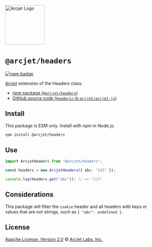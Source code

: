 <a href="https://arcjet.com" target="_arcjet-home">
  <picture>
    <source media="(prefers-color-scheme: dark)" srcset="https://arcjet.com/logo/arcjet-dark-lockup-voyage-horizontal.svg">
    <img src="https://arcjet.com/logo/arcjet-light-lockup-voyage-horizontal.svg" alt="Arcjet Logo" height="128" width="auto">
  </picture>
</a>

# `@arcjet/headers`

<p>
  <a href="https://www.npmjs.com/package/@arcjet/headers">
    <picture>
      <source media="(prefers-color-scheme: dark)" srcset="https://img.shields.io/npm/v/%40arcjet%2Fheaders?style=flat-square&label=%E2%9C%A6Aj&labelColor=000000&color=5C5866">
      <img alt="npm badge" src="https://img.shields.io/npm/v/%40arcjet%2Fheaders?style=flat-square&label=%E2%9C%A6Aj&labelColor=ECE6F0&color=ECE6F0">
    </picture>
  </a>
</p>

[Arcjet][arcjet] extension of the Headers class.

- [npm package (`@arcjet/headers`)](https://www.npmjs.com/package/@arcjet/headers)
- [GitHub source code (`headers/` in `arcjet/arcjet-js`)](https://github.com/arcjet/arcjet-js/tree/main/headers)

## Install

This package is ESM only.
Install with npm in Node.js:

```sh
npm install @arcjet/headers
```

## Use

```ts
import ArcjetHeaders from "@arcjet/headers";

const headers = new ArcjetHeaders({ abc: "123" });

console.log(headers.get("abc")); // => "123"
```

## Considerations

This package will filter the `cookie` header and all headers with keys or values
that are not strings, such as `{ "abc": undefined }`.

## License

[Apache License, Version 2.0][apache-license] © [Arcjet Labs, Inc.][arcjet]

[arcjet]: https://arcjet.com
[apache-license]: http://www.apache.org/licenses/LICENSE-2.0
